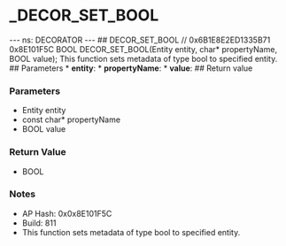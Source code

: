 # _DECOR_SET_BOOL

--- ns: DECORATOR --- ## DECOR_SET_BOOL  // 0x6B1E8E2ED1335B71 0x8E101F5C BOOL DECOR_SET_BOOL(Entity entity, char* propertyName, BOOL value);  This function sets metadata of type bool to specified entity.  ## Parameters * **entity**: * **propertyName**: * **value**:  ## Return value

### Parameters
* Entity entity
* const char* propertyName
* BOOL value

### Return Value
* BOOL

### Notes
* AP Hash: 0x0x8E101F5C
* Build: 811
* This function sets metadata of type bool to specified entity.


